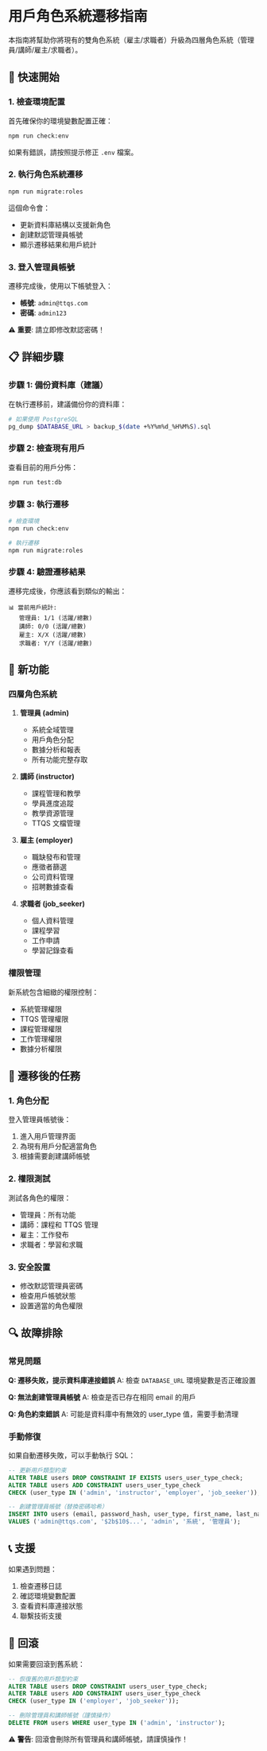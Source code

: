 # 用戶角色系統遷移指南

本指南將幫助你將現有的雙角色系統（雇主/求職者）升級為四層角色系統（管理員/講師/雇主/求職者）。

## 🚀 快速開始

### 1. 檢查環境配置

首先確保你的環境變數配置正確：

```bash
npm run check:env
```

如果有錯誤，請按照提示修正 `.env` 檔案。

### 2. 執行角色系統遷移

```bash
npm run migrate:roles
```

這個命令會：

- 更新資料庫結構以支援新角色
- 創建默認管理員帳號
- 顯示遷移結果和用戶統計

### 3. 登入管理員帳號

遷移完成後，使用以下帳號登入：

- **帳號**: `admin@ttqs.com`
- **密碼**: `admin123`

⚠️ **重要**: 請立即修改默認密碼！

## 📋 詳細步驟

### 步驟 1: 備份資料庫（建議）

在執行遷移前，建議備份你的資料庫：

```bash
# 如果使用 PostgreSQL
pg_dump $DATABASE_URL > backup_$(date +%Y%m%d_%H%M%S).sql
```

### 步驟 2: 檢查現有用戶

查看目前的用戶分佈：

```bash
npm run test:db
```

### 步驟 3: 執行遷移

```bash
# 檢查環境
npm run check:env

# 執行遷移
npm run migrate:roles
```

### 步驟 4: 驗證遷移結果

遷移完成後，你應該看到類似的輸出：

```
📊 當前用戶統計:
   管理員: 1/1 (活躍/總數)
   講師: 0/0 (活躍/總數)
   雇主: X/X (活躍/總數)
   求職者: Y/Y (活躍/總數)
```

## 🔧 新功能

### 四層角色系統

1. **管理員 (admin)**
   - 系統全域管理
   - 用戶角色分配
   - 數據分析和報表
   - 所有功能完整存取

2. **講師 (instructor)**
   - 課程管理和教學
   - 學員進度追蹤
   - 教學資源管理
   - TTQS 文檔管理

3. **雇主 (employer)**
   - 職缺發布和管理
   - 應徵者篩選
   - 公司資料管理
   - 招聘數據查看

4. **求職者 (job_seeker)**
   - 個人資料管理
   - 課程學習
   - 工作申請
   - 學習記錄查看

### 權限管理

新系統包含細緻的權限控制：

- 系統管理權限
- TTQS 管理權限
- 課程管理權限
- 工作管理權限
- 數據分析權限

## 🎯 遷移後的任務

### 1. 角色分配

登入管理員帳號後：

1. 進入用戶管理界面
2. 為現有用戶分配適當角色
3. 根據需要創建講師帳號

### 2. 權限測試

測試各角色的權限：

- 管理員：所有功能
- 講師：課程和 TTQS 管理
- 雇主：工作發布
- 求職者：學習和求職

### 3. 安全設置

- 修改默認管理員密碼
- 檢查用戶帳號狀態
- 設置適當的角色權限

## 🔍 故障排除

### 常見問題

**Q: 遷移失敗，提示資料庫連接錯誤**
A: 檢查 `DATABASE_URL` 環境變數是否正確設置

**Q: 無法創建管理員帳號**
A: 檢查是否已存在相同 email 的用戶

**Q: 角色約束錯誤**
A: 可能是資料庫中有無效的 user_type 值，需要手動清理

### 手動修復

如果自動遷移失敗，可以手動執行 SQL：

```sql
-- 更新用戶類型約束
ALTER TABLE users DROP CONSTRAINT IF EXISTS users_user_type_check;
ALTER TABLE users ADD CONSTRAINT users_user_type_check
CHECK (user_type IN ('admin', 'instructor', 'employer', 'job_seeker'));

-- 創建管理員帳號（替換密碼哈希）
INSERT INTO users (email, password_hash, user_type, first_name, last_name)
VALUES ('admin@ttqs.com', '$2b$10$...', 'admin', '系統', '管理員');
```

## 📞 支援

如果遇到問題：

1. 檢查遷移日誌
2. 確認環境變數配置
3. 查看資料庫連接狀態
4. 聯繫技術支援

## 🔄 回滾

如果需要回滾到舊系統：

```sql
-- 恢復舊的用戶類型約束
ALTER TABLE users DROP CONSTRAINT users_user_type_check;
ALTER TABLE users ADD CONSTRAINT users_user_type_check
CHECK (user_type IN ('employer', 'job_seeker'));

-- 刪除管理員和講師帳號（謹慎操作）
DELETE FROM users WHERE user_type IN ('admin', 'instructor');
```

⚠️ **警告**: 回滾會刪除所有管理員和講師帳號，請謹慎操作！
